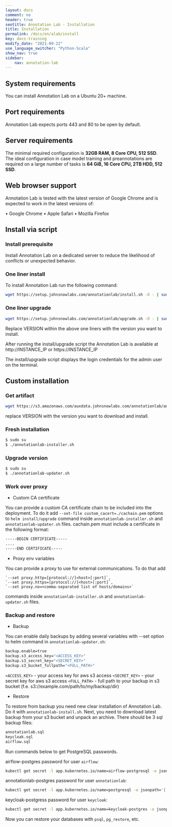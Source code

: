 ```yaml
---
layout: docs
comment: no
header: true
seotitle: Annotation Lab - Installation
title: Installation
permalink: /docs/en/alab/install
key: docs-training
modify_date: "2021-09-22"
use_language_switcher: "Python-Scala"
show_nav: true
sidebar:
    nav: annotation-lab
---
```


## System requirements
You can install Annotation Lab on a Ubuntu 20+ machine.

## Port requirements
Annotation Lab expects ports 443 and 80 to be open by default. 

## Server requirements
The minimal required configuration is **32GB RAM, 8 Core CPU, 512 SSD**. 
The ideal configuration in case model training and preannotations are required on a large number of tasks is **64 GiB, 16 Core CPU, 2TB HDD, 512 SSD**. 

## Web browser support

Annotation Lab is tested with the latest version of Google Chrome and is expected to work in the latest versions of:

•   Google Chrome
•   Apple Safari
•   Mozilla Firefox

## Install via script

### Install prerequisite

Install Annotation Lab on a dedicated server to reduce the likelihood of conflicts or unexpected behavior.

### One liner install 

To install Annotation Lab run the following command:
```bash
wget https://setup.johnsnowlabs.com/annotationlab/install.sh -O - | sudo bash -s -- --version VERSION
```

### One liner upgrade

```bash
wget https://setup.johnsnowlabs.com/annotationlab/upgrade.sh -O - | sudo bash -s -- --version VERSION
```
Replace VERSION within the above one liners with the version you want to install.  

After running the install/upgrade script the Annotation Lab is available at http://INSTANCE_IP  or https://INSTANCE_IP 

The install/upgrade script displays the login credentials for the admin user on the terminal. 

## Custom installation 

### Get artifact

```bash
wget https://s3.amazonaws.com/auxdata.johnsnowlabs.com/annotationlab/annotationlab-VERSION.tar.gz
```
replace VERSION with the version you want to download and install. 

### Fresh installation

```bash
$ sudo su
$ ./annotationlab-installer.sh
```
### Upgrade version

```bash
$ sudo su
$ ./annotationlab-updater.sh
```
### Work over proxy

- Custom CA certificate

You can provide a custom CA certificate chain to be included into the deployment. To do it add `--set-file custom_cacert=./cachain.pem` options to `helm install/upgrade` command inside `annotationlab-installer.sh` and `annotationlab-updater.sh` files.
cachain.pem must include a certificate in the following format:
```bash
-----BEGIN CERTIFICATE-----
....
-----END CERTIFICATE-----
```

- Proxy env variables

You can provide a proxy to use for external communications. To do that add 

    `--set proxy.http=[protocol://]<host>[:port]`, 
    `--set proxy.https=[protocol://]<host>[:port]`, 
    `--set proxy.no=<comma-separated list of hosts/domains>` 

commands inside `annotationlab-installer.sh` and `annotationlab-updater.sh` files.

### Backup and restore

- Backup

You can enable daily backups by adding several variables with --set option to helm command in `annotationlab-updater.sh`:

```bash
backup.enable=true
backup.s3_access_key="<ACCESS_KEY>"
backup.s3_secret_key="<SECRET_KEY>"
backup.s3_bucket_fullpath="<FULL_PATH>"
```

`<ACCESS_KEY>` - your access key for aws s3 access
`<SECRET_KEY>` - your secret key for aws s3 access
`<FULL_PATH>` - full path to your backup in s3 bucket (f.e. s3://example.com/path/to/my/backup/dir)

- Restore

To restore from backup you need new clear installation of Annotation Lab. Do it with `annotationlab-install.sh`.
Next, you need to download latest backup from your s3 bucket and unpack an archive. There should be 3 sql backup files:

```bash
annotationlab.sql
keycloak.sql
airflow.sql
```
Run commands below to get PostgreSQL passwords.

airflow-postgres password for user `airflow`:
```bash
kubectl get secret -l app.kubernetes.io/name=airflow-postgresql -o jsonpath='{.items[0].data.postgresql-password}' | base64 -d 
```
annotationlab-postgres password for user `annotationlab`:
```bash
kubectl get secret -l app.kubernetes.io/name=postgresql -o jsonpath='{.items[0].data.postgresql-password}' | base64 -d 
```
keycloak-postgress password for user `keycloak`:
```bash
kubectl get secret -l app.kubernetes.io/name=keycloak-postgres -o jsonpath='{.items[0].data.postgresql-password}' | base64 -d 
```
Now you can restore your databases with `psql`, `pg_restore`, etc.

